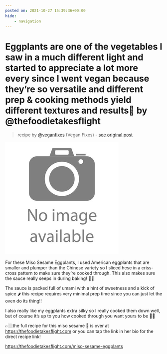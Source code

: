 ```yaml
---
posted on: 2021-10-27 15:39:36+00:00
hide:
    - navigation
---
```


# Eggplants are one of the vegetables I saw in a much different light and started to appreciate a lot more every since I went vegan because they’re so versatile and different prep & cooking methods yield different textures and results🍆 by @thefoodietakesflight 

> recipe by [@veganfixes](https://www.instagram.com/veganfixes/) 
(Vegan Fixes) - [see original post](https://instagram.com/p/CViZQPdvD2a)

![](../img/noimage.jpg)

  
For these Miso Sesame Eggplants, I used American eggplants that are smaller and plumper than the Chinese variety so I sliced hese in a criss-cross pattern to make sure they’re cooked through. This also makes sure the sauce really seeps in during baking! 👀🍆  
  
The sauce is packed full of umami with a hint of sweetness and a kick of spice 🌶 this recipe requires very minimal prep time since you can just let the oven do its thing!!   
  
I also really like my eggplants extra silky so I really cooked them down well, but of course it’s up to you how cooked through you want yours to be 👌🏻  
  
👉🏼the full recipe for this miso sesame 🍆 is over at https://thefoodietakesflight.com or you can tap the link in her bio for the direct recipe link!  
  
https://thefoodietakesflight.com/miso-sesame-eggplants   